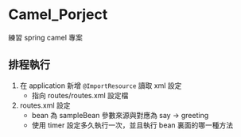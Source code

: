 # Camel_Porject
練習 spring camel 專案

## 排程執行
1. 在 application 新增 `@ImportResource` 讀取 xml 設定
   - 指向 routes/routes.xml 設定檔
2. routes.xml 設定
   - bean 為 sampleBean 參數來源與對應為 say -> greeting
   - 使用 timer 設定多久執行一次，並且執行 bean 裏面的哪一種方法
  